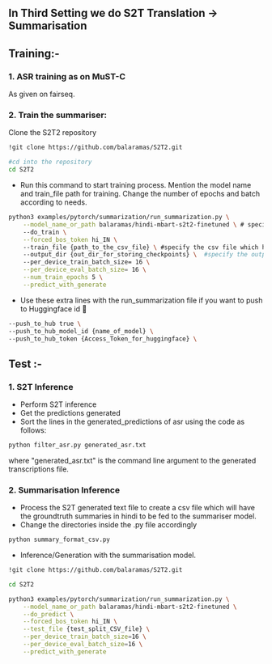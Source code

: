 ## In Third Setting we do S2T Translation -> Summarisation 


## Training:- 

### 1. ASR training as on MuST-C

As given on fairseq.


### 2. Train the summariser:

Clone the S2T2 repository

```bash
!git clone https://github.com/balaramas/S2T2.git

#cd into the repository
cd S2T2  
```

- Run this command to start training process. Mention the model name and train_file path for training. Change the number of epochs and batch according to needs. 
```bash
python3 examples/pytorch/summarization/run_summarization.py \
    --model_name_or_path balaramas/hindi-mbart-s2t2-finetuned \ # specify the model name
    --do_train \
    --forced_bos_token hi_IN \  
    --train_file {path_to_the_csv_file} \ #specify the csv file which has the text and summary in different columns
    --output_dir {out_dir_for_storing_checkpoints} \  #specify the output directory
    --per_device_train_batch_size= 16 \
    --per_device_eval_batch_size= 16 \
    --num_train_epochs 5 \
    --predict_with_generate

```

- Use these extra lines with the run_summarization file if you want to push to Huggingface id 🤗
```bash
--push_to_hub true \
--push_to_hub_model_id {name_of_model} \
--push_to_hub_token {Access_Token_for_huggingface} \
```




## Test :-
### 1. S2T Inference

- Perform S2T inference
- Get the predictions generated
- Sort the lines in the generated_predictions of asr using the code as follows:

 ```bash
python filter_asr.py generated_asr.txt
```
where "generated_asr.txt" is the command line argument to the generated transcriptions file.

### 2. Summarisation Inference

- Process the S2T generated text file to create a csv file which will have the groundtruth summaries in hindi to be fed to the summariser model.
- Change the directories inside the .py file accordingly

 ```bash
python summary_format_csv.py
```

- Inference/Generation with the summarisation model.

```bash
!git clone https://github.com/balaramas/S2T2.git

cd S2T2 
```

```bash
python3 examples/pytorch/summarization/run_summarization.py \
    --model_name_or_path balaramas/hindi-mbart-s2t2-finetuned \
    --do_predict \
    --forced_bos_token hi_IN \
    --test_file {test_split_CSV_file} \
    --per_device_train_batch_size=16 \
    --per_device_eval_batch_size=16 \
    --predict_with_generate

```


